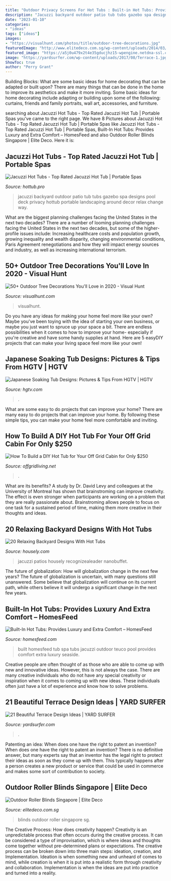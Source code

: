 ```yaml
---
title: "Outdoor Privacy Screens For Hot Tubs : Built-in Hot Tubs: Provides Luxury And Extra Comfort – Homesfeed"
description: "Jacuzzi backyard outdoor patio tub tubs gazebo spa designs pool deck privacy hottub portable landscaping around decor relax change way"
date: "2023-01-10"
categories:
- "ideas"
tags: ["ideas"]
images:
- "https://visualhunt.com/photos/title/outdoor-tree-decorations.jpg"
featuredImage: "http://www.elitedeco.com.sg/wp-content/uploads/2014/03/20131017_105438-700x443.jpg"
featured_image: "https://a5j0u479x2t4e35gducjhz15-wpengine.netdna-ssl.com/wp-content/uploads/2016/11/back-yard-with-hot-tub-patio-design-ideas-560ce5a18da80e08-750x563.jpg"
image: "https://yardsurfer.com/wp-content/uploads/2017/08/Terrace-1.jpg"
ShowToc: true
author: "Perry Grant"
---
```



Building Blocks: What are some basic ideas for home decorating that can be adapted or built upon?
There are many things that can be done in the home to improve its aesthetics and make it more inviting. Some basic ideas for home decorating include adapting or building upon some of the following: curtains, friends and family portraits, wall art, accessories, and furniture.

	

		
searching about Jacuzzi Hot Tubs - Top Rated Jacuzzi Hot Tub | Portable Spas you've came to the right page. We have 8 Pictures about Jacuzzi Hot Tubs - Top Rated Jacuzzi Hot Tub | Portable Spas like Jacuzzi Hot Tubs - Top Rated Jacuzzi Hot Tub | Portable Spas, Built-In Hot Tubs: Provides Luxury and Extra Comfort – HomesFeed and also Outdoor Roller Blinds Singapore | Elite Deco. Here it is:
		
    
## Jacuzzi Hot Tubs - Top Rated Jacuzzi Hot Tub | Portable Spas

<img loading=lazy src="https://hottub.pro/wp-content/uploads/2016/08/JACUZZE-HOT-TUBS.jpg" onerror="this.onerror=null;this.src='https://tse1.mm.bing.net/th?id=OIP.U0rHbKDYeBvwOTa2fJkWDQHaFa&amp;pid=15.1';" alt="Jacuzzi Hot Tubs - Top Rated Jacuzzi Hot Tub | Portable Spas">

_Source: hottub.pro_

>jacuzzi backyard outdoor patio tub tubs gazebo spa designs pool deck privacy hottub portable landscaping around decor relax change way. 

	

What are the biggest planning challenges facing the United States in the next two decades?
There are a number of looming planning challenges facing the United States in the next two decades, but some of the higher-profile issues include: Increasing healthcare costs and population growth, growing inequality and wealth disparity, changing environmental conditions, Paris Agreement renegotiations and how they will impact energy sources and industry, as well as increasing international terrorism.

    
## 50+ Outdoor Tree Decorations You&#039;ll Love In 2020 - Visual Hunt

<img loading=lazy src="https://visualhunt.com/photos/title/outdoor-tree-decorations.jpg" onerror="this.onerror=null;this.src='https://tse1.mm.bing.net/th?id=OIP.1zoRMlFZddhudotYAouLlwHaE5&amp;pid=15.1';" alt="50+ Outdoor Tree Decorations You&#039;ll Love in 2020 - Visual Hunt">

_Source: visualhunt.com_

>visualhunt. 

	

Do you have any ideas for making your home feel more like your own? Maybe you've been toying with the idea of starting your own business, or maybe you just want to spruce up your space a bit. There are endless possibilities when it comes to how to improve your home- especially if you're creative and have some handy supplies at hand. Here are 5 easyDIY projects that can make your living space feel more like your own!

    
## Japanese Soaking Tub Designs: Pictures &amp; Tips From HGTV | HGTV

<img loading=lazy src="https://hgtvhome.sndimg.com/content/dam/images/hgtv/fullset/2012/3/27/1/HORJD305_Rustic-Asian-Inspired-Outdoor-Bathtub_s4x3.jpg.rend.hgtvcom.616.462.suffix/1400967385624.jpeg" onerror="this.onerror=null;this.src='https://tse2.mm.bing.net/th?id=OIP.K7j3po_lxloWGYRznQB7-gHaFj&amp;pid=15.1';" alt="Japanese Soaking Tub Designs: Pictures &amp; Tips From HGTV | HGTV">

_Source: hgtv.com_

>. 

	

What are some easy to do projects that can improve your home?
There are many easy to do projects that can improve your home. By following these simple tips, you can make your home feel more comfortable and inviting.

    
## How To Build A DIY Hot Tub For Your Off Grid Cabin For Only $250

<img loading=lazy src="https://offgridliving.net/wp-content/uploads/2017/12/diy-hot-tub-1068x530.jpg" onerror="this.onerror=null;this.src='https://tse3.mm.bing.net/th?id=OIP.l0Dg0BprZNuHYE-VDW_6pQHaDr&amp;pid=15.1';" alt="How To Build a DIY Hot Tub for Your Off Grid Cabin for Only $250">

_Source: offgridliving.net_

>. 

	

What are its benefits?
A study by Dr. David Levy and colleagues at the University of Montreal has shown that brainstroming can improve creativity. The effect is even stronger when participants are working on a problem that they are really passionate about. Brainstroming allows people to focus on one task for a sustained period of time, making them more creative in their thoughts and ideas.

    
## 20 Relaxing Backyard Designs With Hot Tubs

<img loading=lazy src="https://a5j0u479x2t4e35gducjhz15-wpengine.netdna-ssl.com/wp-content/uploads/2016/11/back-yard-with-hot-tub-patio-design-ideas-560ce5a18da80e08-750x563.jpg" onerror="this.onerror=null;this.src='https://tse2.mm.bing.net/th?id=OIP.Yo6MNiLRTvm6d5xMapyWHAHaFj&amp;pid=15.1';" alt="20 Relaxing Backyard Designs With Hot Tubs">

_Source: housely.com_

>jacuzzi patios housely recognizealeader nanobuffet. 

	

The future of globalization: How will globalization change in the next few years?
The future of globalization is uncertain, with many questions still unanswered. Some believe that globalization will continue on its current path, while others believe it will undergo a significant change in the next few years.

    
## Built-In Hot Tubs: Provides Luxury And Extra Comfort – HomesFeed

<img loading=lazy src="https://homesfeed.com/wp-content/uploads/2015/04/square-large-hot-tub-with-white-wide-frame-wood-planks-floor-for-outdoor-a-pair-of-white-chairs-for-pool-luxurious-outdoor-pool-furniture-set-for-porch.jpg" onerror="this.onerror=null;this.src='https://tse2.mm.bing.net/th?id=OIP.d38Cv1R2L-8jN8j3iIIu6QHaC3&amp;pid=15.1';" alt="Built-In Hot Tubs: Provides Luxury and Extra Comfort – HomesFeed">

_Source: homesfeed.com_

>built homesfeed tub spa tubs jacuzzi outdoor teuco pool provides comfort extra luxury seaside. 

	

Creative people are often thought of as those who are able to come up with new and innovative ideas. However, this is not always the case. There are many creative individuals who do not have any special creativity or inspiration when it comes to coming up with new ideas. These individuals often just have a lot of experience and know how to solve problems.

    
## 21 Beautiful Terrace Design Ideas | YARD SURFER

<img loading=lazy src="https://yardsurfer.com/wp-content/uploads/2017/08/Terrace-1.jpg" onerror="this.onerror=null;this.src='https://tse3.mm.bing.net/th?id=OIP.Nkq0Ivj5xp4x0-he6NwkiQHaLH&amp;pid=15.1';" alt="21 Beautiful Terrace Design Ideas | YARD SURFER">

_Source: yardsurfer.com_

>. 

	

Patenting an idea: When does one have the right to patent an invention?
When does one have the right to patent an invention? There is no definitive answer, but many experts say that an inventor has the legal right to protect their ideas as soon as they come up with them. This typically happens after a person creates a new product or service that could be used in commerce and makes some sort of contribution to society.

    
## Outdoor Roller Blinds Singapore | Elite Deco

<img loading=lazy src="http://www.elitedeco.com.sg/wp-content/uploads/2014/03/20131017_105438-700x443.jpg" onerror="this.onerror=null;this.src='https://tse3.mm.bing.net/th?id=OIP.5yO0BUICaqgz_jaelfY5GAHaEr&amp;pid=15.1';" alt="Outdoor Roller Blinds Singapore | Elite Deco">

_Source: elitedeco.com.sg_

>blinds outdoor roller singapore sg. 

	

The Creative Process: How does creativity happen?
Creativity is an unpredictable process that often occurs during the creative process. It can be considered a type of improvisation, which is where ideas and thoughts come together without pre-determined plans or expectations. The creative process can be broken down into three main steps: ideation, creation, and Implementation. Ideation is when something new and unheard of comes to mind, while creation is when it is put into a realistic form through creativity and collaboration. Implementation is when the ideas are put into practice and turned into a reality.

